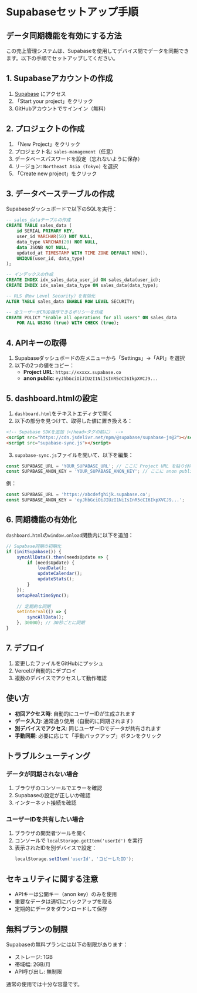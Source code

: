 # Supabaseセットアップ手順

## データ同期機能を有効にする方法

この売上管理システムは、Supabaseを使用してデバイス間でデータを同期できます。以下の手順でセットアップしてください。

## 1. Supabaseアカウントの作成

1. [Supabase](https://supabase.com) にアクセス
2. 「Start your project」をクリック
3. GitHubアカウントでサインイン（無料）

## 2. プロジェクトの作成

1. 「New Project」をクリック
2. プロジェクト名: `sales-management`（任意）
3. データベースパスワードを設定（忘れないように保存）
4. リージョン: `Northeast Asia (Tokyo)` を選択
5. 「Create new project」をクリック

## 3. データベーステーブルの作成

Supabaseダッシュボードで以下のSQLを実行：

```sql
-- sales_dataテーブルの作成
CREATE TABLE sales_data (
    id SERIAL PRIMARY KEY,
    user_id VARCHAR(50) NOT NULL,
    data_type VARCHAR(20) NOT NULL,
    data JSONB NOT NULL,
    updated_at TIMESTAMP WITH TIME ZONE DEFAULT NOW(),
    UNIQUE(user_id, data_type)
);

-- インデックスの作成
CREATE INDEX idx_sales_data_user_id ON sales_data(user_id);
CREATE INDEX idx_sales_data_type ON sales_data(data_type);

-- RLS（Row Level Security）を有効化
ALTER TABLE sales_data ENABLE ROW LEVEL SECURITY;

-- 全ユーザーがCRUD操作できるポリシーを作成
CREATE POLICY "Enable all operations for all users" ON sales_data
    FOR ALL USING (true) WITH CHECK (true);
```

## 4. APIキーの取得

1. Supabaseダッシュボードの左メニューから「Settings」→「API」を選択
2. 以下の2つの値をコピー：
   - **Project URL**: `https://xxxxx.supabase.co`
   - **anon public**: `eyJhbGciOiJIUzI1NiIsInR5cCI6IkpXVCJ9...`

## 5. dashboard.htmlの設定

1. `dashboard.html`をテキストエディタで開く
2. 以下の部分を見つけて、取得した値に置き換える：

```html
<!-- Supabase SDKを追加（</head>タグの前に） -->
<script src="https://cdn.jsdelivr.net/npm/@supabase/supabase-js@2"></script>
<script src="supabase-sync.js"></script>
```

3. `supabase-sync.js`ファイルを開いて、以下を編集：

```javascript
const SUPABASE_URL = 'YOUR_SUPABASE_URL'; // ここに Project URL を貼り付け
const SUPABASE_ANON_KEY = 'YOUR_SUPABASE_ANON_KEY'; // ここに anon public を貼り付け
```

例：
```javascript
const SUPABASE_URL = 'https://abcdefghijk.supabase.co';
const SUPABASE_ANON_KEY = 'eyJhbGciOiJIUzI1NiIsInR5cCI6IkpXVCJ9...';
```

## 6. 同期機能の有効化

`dashboard.html`の`window.onload`関数内に以下を追加：

```javascript
// Supabase同期の初期化
if (initSupabase()) {
    syncAllData().then(needsUpdate => {
        if (needsUpdate) {
            loadData();
            updateCalendar();
            updateStats();
        }
    });
    setupRealtimeSync();
    
    // 定期的な同期
    setInterval(() => {
        syncAllData();
    }, 30000); // 30秒ごとに同期
}
```

## 7. デプロイ

1. 変更したファイルをGitHubにプッシュ
2. Vercelが自動的にデプロイ
3. 複数のデバイスでアクセスして動作確認

## 使い方

- **初回アクセス時**: 自動的にユーザーIDが生成されます
- **データ入力**: 通常通り使用（自動的に同期されます）
- **別デバイスでアクセス**: 同じユーザーIDでデータが共有されます
- **手動同期**: 必要に応じて「手動バックアップ」ボタンをクリック

## トラブルシューティング

### データが同期されない場合

1. ブラウザのコンソールでエラーを確認
2. Supabaseの設定が正しいか確認
3. インターネット接続を確認

### ユーザーIDを共有したい場合

1. ブラウザの開発者ツールを開く
2. コンソールで `localStorage.getItem('userId')` を実行
3. 表示されたIDを別デバイスで設定：
   ```javascript
   localStorage.setItem('userId', 'コピーしたID');
   ```

## セキュリティに関する注意

- APIキーは公開キー（anon key）のみを使用
- 重要なデータは適切にバックアップを取る
- 定期的にデータをダウンロードして保存

## 無料プランの制限

Supabaseの無料プランには以下の制限があります：
- ストレージ: 1GB
- 帯域幅: 2GB/月
- API呼び出し: 無制限

通常の使用では十分な容量です。